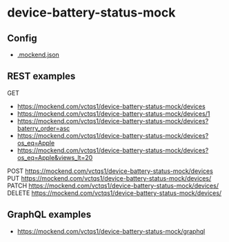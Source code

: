 # device-battery-status-mock

## Config

- [.mockend.json](.mockend.json)

## REST examples

GET
- https://mockend.com/vctqs1/device-battery-status-mock/devices
- https://mockend.com/vctqs1/device-battery-status-mock/devices/1
- https://mockend.com/vctqs1/device-battery-status-mock/devices?baterry_order=asc
- https://mockend.com/vctqs1/device-battery-status-mock/devices?os_eq=Apple
- https://mockend.com/vctqs1/device-battery-status-mock/devices?os_eq=Apple&views_lt=20


POST   https://mockend.com/vctqs1/device-battery-status-mock/devices
PUT    https://mockend.com/vctqs1/device-battery-status-mock/devices/<id>
PATCH  https://mockend.com/vctqs1/device-battery-status-mock/devices/<id>
DELETE https://mockend.com/vctqs1/device-battery-status-mock/devices/<id>




## GraphQL examples

- https://mockend.com/vctqs1/device-battery-status-mock/graphql
